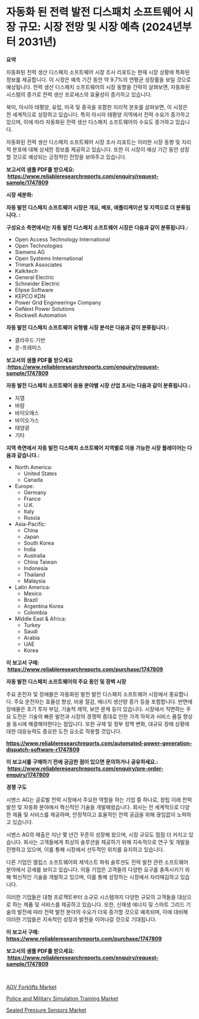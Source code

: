 <p><h1>자동화 된 전력 발전 디스패치 소프트웨어 시장 규모: 시장 전망 및 시장 예측 (2024년부터 2031년)</h1></p><p><strong>요약</strong></p>
<p><p>자동화된 전력 생산 디스패치 소프트웨어 시장 조사 리포트는 현재 시장 상황에 특화된 정보를 제공합니다. 이 시장은 예측 기간 동안 약 9.7%의 연평균 성장률을 보일 것으로 예상됩니다. 전력 생산 디스패치 소프트웨어의 시장 동향을 간략히 살펴보면, 자동화된 시스템의 증가로 전력 생산 프로세스의 효율성이 증가하고 있습니다.</p><p>북미, 아시아 태평양, 유럽, 미국 및 중국을 포함한 지리적 분포를 살펴보면, 이 시장은 전 세계적으로 성장하고 있습니다. 특히 아시아 태평양 지역에서 전력 수요가 증가하고 있으며, 이에 따라 자동화된 전력 생산 디스패치 소프트웨어의 수요도 증가하고 있습니다.</p><p>자동화된 전력 생산 디스패치 소프트웨어 시장 조사 리포트는 이러한 시장 동향 및 지리적 분포에 대해 상세한 정보를 제공하고 있습니다. 또한 이 시장이 예상 기간 동안 성장할 것으로 예상되는 긍정적인 전망을 보여주고 있습니다.</p></p>
<p><strong>보고서의 샘플 PDF를 받으세요: &nbsp;<a href="https://www.reliableresearchreports.com/enquiry/request-sample/1747809">https://www.reliableresearchreports.com/enquiry/request-sample/1747809</a></strong></p>
<p><strong>시장 세분화:</strong></p>
<p><strong> 자동 발전 디스패치 소프트웨어 시장은 개요, 배포, 애플리케이션 및 지역으로 더 분류됩니다. :</strong></p>
<p><strong>구성요소 측면에서는 자동 발전 디스패치 소프트웨어 시장은 다음과 같이 분류됩니다.:</strong></p>
<p><ul><li>Open Access Technology International</li><li>Open Technologies</li><li>Siemens AG</li><li>Open Systems International</li><li>Trimark Associates</li><li>Kalkitech</li><li>General Electric</li><li>Schneider Electric</li><li>Elipse Software</li><li>KEPCO KDN</li><li>Power Grid Engineering» Company</li><li>GeNext Power Solutions</li><li>Rockwell Automation</li></ul></p>
<p><strong> 자동 발전 디스패치 소프트웨어 유형별 시장 분석은 다음과 같이 분류됩니다.:</strong></p>
<p><ul><li>클라우드 기반</li><li>온-프레미스</li></ul></p>
<p><strong>보고서의 샘플 PDF를 받으세요 :<a href="https://www.reliableresearchreports.com/enquiry/request-sample/1747809">https://www.reliableresearchreports.com/enquiry/request-sample/1747809</a></strong></p>
<p><strong> 자동 발전 디스패치 소프트웨어 응용 분야별 시장 산업 조사는 다음과 같이 분류됩니다.:</strong></p>
<p><ul><li>지열</li><li>바람</li><li>바이오매스</li><li>바이오가스</li><li>태양광</li><li>기타</li></ul></p>
<p><strong>지역 측면에서 자동 발전 디스패치 소프트웨어 지역별로 이용 가능한 시장 플레이어는 다음과 같습니다.:</strong></p>
<p><ul>
    <li>
        North America:
        <ul>
            <li>United States</li>
            <li>Canada</li>
        </ul>
    </li>
    <li>
        Europe:
        <ul>
            <li>Germany</li>
            <li>France</li>
            <li>U.K.</li>
            <li>Italy</li>
            <li>Russia</li>
        </ul>
    </li>
    <li>
        Asia-Pacific:
        <ul>
            <li>China</li>
            <li>Japan</li>
            <li>South Korea</li>
            <li>India</li>
            <li>Australia</li>
            <li>China Taiwan</li>
            <li>Indonesia</li>
            <li>Thailand</li>
            <li>Malaysia</li>
        </ul>
    </li>
    <li>
        Latin America:
        <ul>
            <li>Mexico</li>
            <li>Brazil</li>
            <li>Argentina Korea</li>
            <li>Colombia</li>
        </ul>
    </li>
    <li>
        Middle East & Africa:
        <ul>
            <li>Turkey</li>
            <li>Saudi</li>
            <li>Arabia</li>
            <li>UAE</li>
            <li>Korea</li>
        </ul>
    </li>
    </ul></p>
<p><strong>이 보고서 구매: &nbsp;<a href="https://www.reliableresearchreports.com/purchase/1747809">https://www.reliableresearchreports.com/purchase/1747809</a></strong></p>
<p><strong>자동 발전 디스패치 소프트웨어의 주요 동인 및 장벽 시장</strong></p>
<p><p>주요 운전자 및 장애물은 자동화된 발전 발전 디스패치 소프트웨어 시장에서 중요합니다. 주요 운전자는 효율성 향상, 비용 절감, 에너지 생산량 증가 등을 포함합니다. 반면에 장애물은 초기 투자 부담, 기술적 제약, 보안 문제 등이 있습니다. 시장에서 직면하는 주요 도전은 기술의 빠른 발전과 시장의 경쟁력 증대로 인한 가격 하락과 서비스 품질 향상을 동시에 해결해야한다는 점입니다. 또한 규제 및 정부 정책 변화, 대규모 장애 상황에 대한 대응능력도 중요한 도전 요소로 작용할 것입니다.</p></p>
<p><strong><a href="https://www.reliableresearchreports.com/automated-power-generation-dispatch-software-r1747809">https://www.reliableresearchreports.com/automated-power-generation-dispatch-software-r1747809</a></strong></p>
<p><strong>이 보고서를 구매하기 전에 궁금한 점이 있으면 문의하거나 공유하세요.: &nbsp;<a href="https://www.reliableresearchreports.com/enquiry/pre-order-enquiry/1747809">https://www.reliableresearchreports.com/enquiry/pre-order-enquiry/1747809</a></strong></p>
<p><strong>경쟁 구도</strong></p>
<p><p>시멘스 AG는 글로벌 전력 시장에서 주요한 역할을 하는 기업 중 하나로, 창립 이래 전력 발전 및 자동화 분야에서 혁신적인 기술을 개발해왔습니다. 회사는 전 세계적으로 다양한 제품 및 서비스를 제공하며, 안정적이고 효율적인 전력 공급을 위해 끊임없이 노력하고 있습니다.</p><p>시멘스 AG의 매출은 지난 몇 년간 꾸준히 성장해 왔으며, 시장 규모도 점점 더 커지고 있습니다. 회사는 고객들에게 최상의 솔루션을 제공하기 위해 지속적으로 연구 및 개발을 진행하고 있으며, 이를 통해 시장에서 선두적인 위치를 유지하고 있습니다.</p><p>다른 기업인 엘립스 소프트웨어와 제넥스트 파워 솔루션도 전력 발전 관련 소프트웨어 분야에서 강세를 보이고 있습니다. 이들 기업은 고객들의 다양한 요구를 충족시키기 위해 혁신적인 기술을 개발하고 있으며, 이를 통해 성장하는 시장에서 자리매김하고 있습니다.</p><p>이러한 기업들은 대형 프로젝트부터 소규모 시스템까지 다양한 규모의 고객들을 대상으로 하는 제품 및 서비스를 제공하고 있습니다. 또한, 신재생 에너지 및 스마트 그리드 기술의 발전에 따라 전력 발전 분야의 수요가 더욱 증가할 것으로 예측되며, 이에 대비해 이러한 기업들은 지속적인 성장과 발전을 이어나갈 것으로 기대됩니다.</p></p>
<p><strong>이 보고서 구매: &nbsp; <a href="https://www.reliableresearchreports.com/purchase/1747809">https://www.reliableresearchreports.com/purchase/1747809</a></strong></p>
<p><strong>보고서의 샘플 PDF를 받으세요: &nbsp;<a href="https://www.reliableresearchreports.com/enquiry/request-sample/1747809">https://www.reliableresearchreports.com/enquiry/request-sample/1747809</a></strong><strong></strong></p>
<p>&nbsp;</p>
<p><p><a href="https://github.com/kufem1/Market-Research-Report-List-2/blob/main/agv-forklifts-market.md">AGV Forklifts Market</a></p><p><a href="https://github.com/singletonthaxterkelliehr2df/Market-Research-Report-List-2/blob/main/police-and-military-simulation-training-market.md">Police and Military Simulation Training Market</a></p><p><a href="https://frill-swim-3cd.notion.site/Sealed-Pressure-Sensors-Market-Outlook-Industry-Overview-and-Forecast-2024-to-2031-5cb7bcb588d64cecbd3cdb9154883b16">Sealed Pressure Sensors Market</a></p></p>